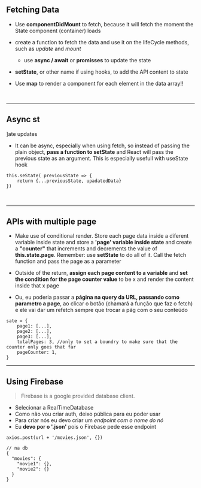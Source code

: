 ## Fetching Data

- Use **componentDidMount** to fetch, because it will fetch the moment the State component (container) loads

- create a function to fetch the data and use it on the lifeCycle methods, such as _update_ and _mount_

  - use **async / await** or **promisses** to update the state

- **setState**, or other name if using hooks, to add the API content to state

- Use **map** to render a component for each element in the data array!!

<br>
<hr>

## Async st

]ate updates

- It can be async, especially when using fetch, so instead of passing the plain object, **pass a function to setState** and React will pass the previous state as an argument. This is especially usefull with useState hook

```
this.seState( previousState => {
    return {...previousState, upadatedData}
})
```

<br>
<hr>

## APIs with multiple page

- Make use of conditional render. Store each page data inside a diferent variable inside state and store a **'page' variable inside state** and create a **"counter"** that increments and decrements the value of **this.state.page**. Remember: use **setState** to do all of it. Call the fetch function and pass the page as a parameter

- Outside of the return, **assign each page content to a variable** and **set the condition for the page counter value** to be x and render the content inside that x page

- Ou, eu poderia passar a **página na query da URL, passando como parametro a page**, ao clicar o botão (chamará a função que faz o fetch) e ele vai dar um refetch sempre que trocar a pág com o seu conteúdo

```
sate = {
    page1: [...],
    page2: [...],
    page3: [...],
    totalPages: 3, //only to set a boundry to make sure that the counter only goes that far
    pageCounter: 1,
}
```

<hr>

## Using Firebase

> Firebase is a google provided database client.

- Selecionar a RealTimeDatabase
- Como não vou criar auth, deixo pública para eu poder usar
- Para criar nós eu devo criar um _endpoint com o nome do nó_
- Eu **devo por o '.json'** pois o Firebase pede esse endpoint

```
axios.post(url + '/movies.json', {})

// na db
{
  "movies": {
    "movie1": {},
    "movie2": {}
  }
}
```
